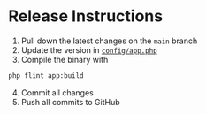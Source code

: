 # Release Instructions

1. Pull down the latest changes on the `main` branch
2. Update the version in [`config/app.php`](./config/app.php)
3. Compile the binary with

```zsh
php flint app:build
```

4. Commit all changes
5. Push all commits to GitHub

